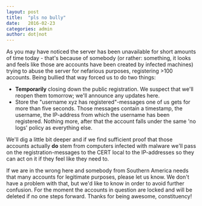 ```yaml
---
layout: post
title:  "pls no bully"
date:   2016-02-23
categories: admin
author: dot|not
---
```

As you may have noticed the server has been unavailable for short amounts of
time today - that's because of somebody (or rather: something, it looks and
feels like those are accounts have been created by infected machines) trying to
abuse the server for nefarious purposes, registering >100 accounts. Being
bullied that way forced us to do two things:

* **Temporarily** closing down the public registration. We suspect that we'll reopen them tomorrow; we'll announce any updates here.
* Store the "username xyz has registered"-messages one of us gets for more than five seconds. Those messages contain a timestamp, the username, the IP-address from which the username has been registered. Nothing more, after that the account falls under the same 'no logs' policy as everything else.

We'll dig a little bit deeper and if we find sufficient proof that those
accounts actually **do** stem from computers infected with malware we'll pass
on the registration-messages to the CERT local to the IP-addresses so they can
act on it if they feel like they need to.

If we are in the wrong here and somebody from Southern America needs that many
accounts for legitimate purposes, please let us know. We don't have a problem
with that, but we'd like to know in order to avoid further confusion. For the
moment the accounts in question are locked and will be deleted if no one steps
forward. Thanks for being awesome, constituency!
